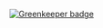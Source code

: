 

[![Greenkeeper badge](https://badges.greenkeeper.io/stukalin/jest-nodegit-issue.svg)](https://greenkeeper.io/)